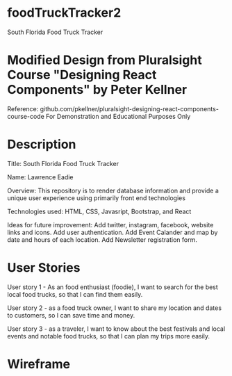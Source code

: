 # foodTruckTracker2
South Florida Food Truck Tracker

# Modified Design from Pluralsight Course "Designing React Components" by Peter Kellner
Reference: github.com/pkellner/pluralsight-designing-react-components-course-code
For Demonstration and Educational Purposes Only

# Description
Title: South Florida Food Truck Tracker

Name: Lawrence Eadie

Overview: This repository is to render database information and provide a unique user experience using primarily front end technologies

Technologies used: HTML, CSS, Javasript, Bootstrap, and React

Ideas for future improvement: Add twitter, instagram, facebook, website links and icons. Add user authentication. Add Event Calander and map by date and hours of each location. Add Newsletter registration form.

# User Stories
User story 1 - As an food enthusiast (foodie), I want to search for the best local food trucks, so that I can find them easily.

User story 2 - as a food truck owner, I want to share my location and dates to customers, so I can save time and money.

User story 3 - as a traveler, I want to know about the best festivals and local events and notable food trucks, so that I can plan my trips more easily.

# Wireframe




